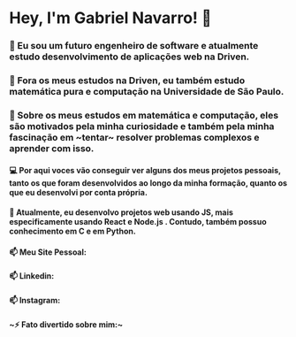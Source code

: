 
# Hey, I'm Gabriel Navarro! 👋

### 🔭 Eu sou um futuro engenheiro de software e atualmente estudo desenvolvimento de aplicações web na Driven.

### 📔  Fora os meus estudos na Driven, eu também estudo matemática pura e computação na Universidade de São Paulo.

### 🤯 Sobre os meus estudos em matemática e computação, eles são motivados pela minha curiosidade e também pela minha fascinação em ~tentar~ resolver problemas complexos e aprender com isso.

#### 💻 Por aqui voces vão conseguir ver alguns dos meus projetos pessoais, tanto os que foram desenvolvidos ao longo da minha formação, quanto os que eu desenvolvi por conta própria.

#### 🙅 Atualmente, eu desenvolvo projetos web usando JS, mais especificamente usando React e Node.js . Contudo, também possuo conhecimento em C e em Python.

#### 📫 Meu Site Pessoal: 
#### 📫 Linkedin: 
#### 📫 Instagram: 

#### ~⚡ Fato divertido sobre mim:~ 

